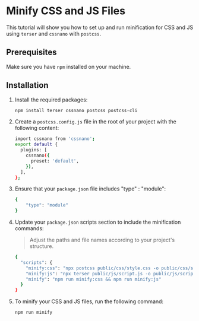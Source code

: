 # Minify CSS and JS Files

This tutorial will show you how to set up and run minification for CSS and JS using `terser` and `cssnano` with `postcss`.

## Prerequisites

Make sure you have `npm` installed on your machine.

## Installation

1. Install the required packages:

   ```bash
   npm install terser cssnano postcss postcss-cli
   ```
2. Create a `postcss.config.js` file in the root of your project with the following content:

    ```bash
    import cssnano from 'cssnano';
    export default {
      plugins: [
        cssnano({
          preset: 'default',
        }),
      ],
    };
    ```
    
3. Ensure that your `package.json` file includes "type" : "module":
    
    ```bash
    {
        "type": "module"
    }
    ```
4. Update your `package.json` scripts section to include the minification commands:

    >Adjust the paths and file names according to your project's structure.
    
    ```bash
    {
      "scripts": {
        "minify:css": "npx postcss public/css/style.css -o public/css/style.min.css",
        "minify:js": "npx terser public/js/script.js -o public/js/script.min.js",
        "minify": "npm run minify:css && npm run minify:js"
      }
    }
    ```
5. To minify your CSS and JS files, run the following command:

    ```bash
    npm run minify
    ```

